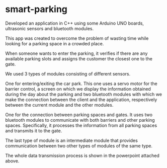 # smart-parking

Developed an application in C++ using some Arduino UNO boards, ultrasonic sensors and bluetooth modules.

This app was created to overcome the problem of wasting time while looking for a parking space in a crowded place.

When someone wants to enter the parking, it verifies if there are any available parking slots and assigns the customer the closest one to the gate.

We used 3 types of modules consisting of different sensors.

One for entering/exiting the car park. This one uses a servo motor for the barrier control, a screen on which we display the information obtained during the day about the parking and two bluetooth modules with which we make the connection between the client and the application, respectively between the current module and the other modules.

One for the connection between parking spaces and gates. 
It uses two bluetooth modules to communicate with both barriers and other parking spaces. Specifically, it processes the information from all parking spaces and transmits it to the gate.

The last type of module is an intermediate module that provides communication between two other types of modules of the same type.

The whole data transmission process is shown in the powerpoint attached above.
